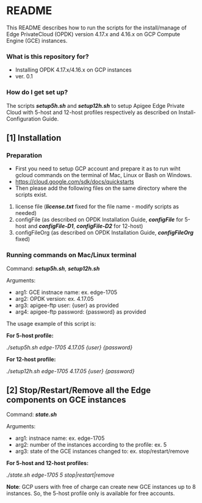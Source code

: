 # README #

This README describes how to run the scripts for the install/manage of Edge PrivateCloud (OPDK) version 4.17.x and 4.16.x on GCP Compute Engine (GCE) instances.

### What is this repository for? ###

* Installing OPDK 4.17.x/4.16.x on GCP instances 
* ver. 0.1

### How do I get set up? ###

The scripts ***setup5h.sh***  and ***setup12h.sh*** to setup Apigee Edge Private Cloud with 5-host and 12-host profiles  respectively as described on Install-Configuration Guide.

## [1] Installation

### Preparation
- First you need to setup GCP account and prepare it as to run wiht gcloud commands on the terminal of Mac, Linux or Bash on Windows.
- https://cloud.google.com/sdk/docs/quickstarts
- Then please add the following files on the same directory where the scripts exist.

1. license file (***license.txt*** fixed for the file name - modify scripts as needed)
2. configFile (as described on OPDK Installation Guide, ***configFile*** for 5-host and ***configFile-D1***, ***configFile-D2*** for 12-host)
3. configFileOrg (as described on OPDK Installation Guide, ***configFileOrg*** fixed)

### Running commands on Mac/Linux terminal

Command: ***setup5h.sh***, ***setup12h.sh***

Arguments:

- arg1: GCE instnace name: ex. edge-1705
- arg2: OPDK version: ex. 4.17.05
- arg3: apigee-ftp user: {user} as provided
- arg4: apigee-ftp password: {password} as provided

The usage example of this script is:

**For 5-host profile:**

*./setup5h.sh edge-1705 4.17.05 {user} {password}*

**For 12-host profile:**

*./setup12h.sh edge-1705 4.17.05 {user} {password}*

## [2] Stop/Restart/Remove all the Edge components on GCE instances

Command: ***state.sh***

Arguments:

- arg1: instnace name: ex. edge-1705
- arg2: number of the instances according to the profile: ex. 5 
- arg3: state of the GCE instances changed to: ex. stop/restart/remove

**For 5-host and 12-host profiles:**

*./state.sh edge-1705 5 stop|restart|remove*

**Note**: GCP users with free of charge can create new GCE instances up to 8 instances.
So, the 5-host profile only is available for free accounts.
